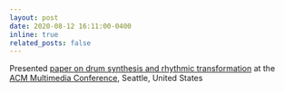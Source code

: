 ```yaml
---
layout: post
date: 2020-08-12 16:11:00-0400
inline: true
related_posts: false
---
```


Presented [paper on drum synthesis and rhythmic transformation](https://dl.acm.org/doi/10.1145/3394171.3413519) at the [ACM Multimedia Conference](https://2020.acmmm.org/), Seattle, United States